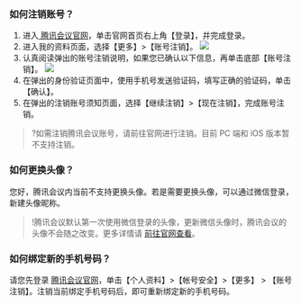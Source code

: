 ### 如何注销账号？



1. 进入[ 腾讯会议官网](https://meeting.tencent.com/)，单击官网首页右上角【登录】，并完成登录。
2. 进入我的资料页面，选择【更多】>【账号注销】。
![](https://main.qcloudimg.com/raw/c6ce203918c256387c62cc9f7e7ec07c.jpg)
3. 认真阅读弹出的账号注销说明，如果您已确认以下信息，再单击底部【账号注销】。
![](https://main.qcloudimg.com/raw/b0b4355c3492cfa0459821c76624ae44.jpg)
4. 在弹出的身份验证页面中，使用手机号发送验证码，填写正确的验证码，单击【确认】。
5. 在弹出的注销账号须知页面，选择【继续注销】>【现在注销】，完成账号注销。

>?如需注销腾讯会议账号，请前往官网进行注销。目前 PC 端和 iOS 版本暂不支持注销。

### 如何更换头像？
您好，腾讯会议内当前不支持更换头像。若是需要更换头像，可以通过微信登录，新建头像昵称。

>!腾讯会议默认第一次使用微信登录的头像，更新微信头像时，腾讯会议的头像不会随之改变。更多详情请 [前往官网查看](https://meeting.tencent.com/)。



### 如何绑定新的手机号码？
请您先登录 [腾讯会议官网](https://meeting.tencent.com/)，单击【个人资料】>【帐号安全】>【更多】 > 【账号注销】。注销当前绑定手机号码后，即可重新绑定新的手机号码。


